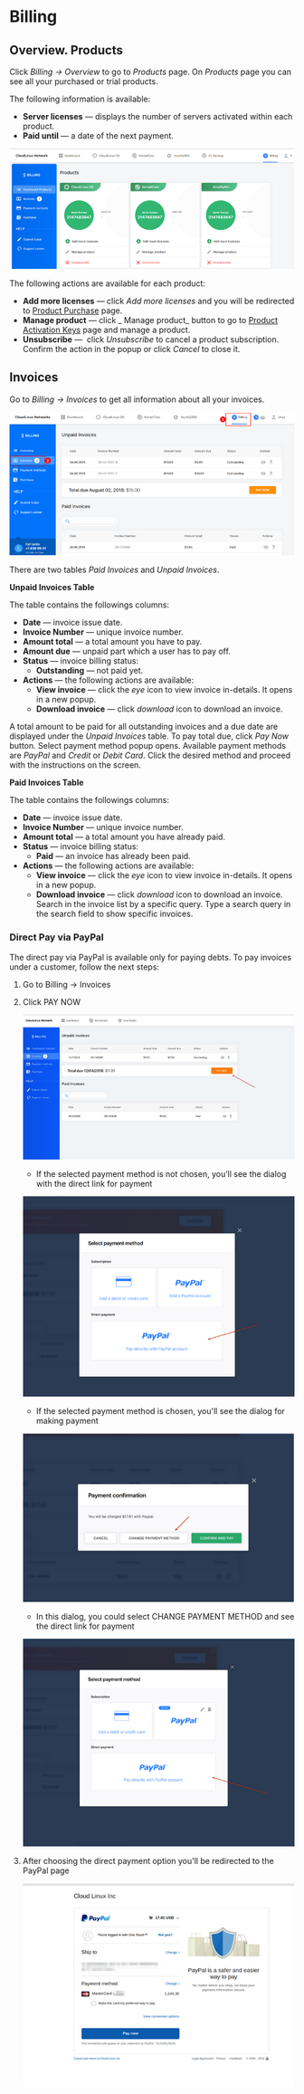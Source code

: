 # Billing

## Overview. Products


Click _Billing → Overview_ to go to _Products_ page. On _Products_ page you can see all your purchased or trial products.

The following information is available:

* **Server licenses** — displays the number of servers activated within each product.
* **Paid until** — a date of the next payment.

![](/images/billing_zoom70.png)

The following actions are available for each product:

* **Add more licenses** — click _Add more licenses_ and you will be redirected to [Product Purchase](/purchase/#purchase) page.
* **Manage product** — click _ Manage product_ button to go to [Product Activation Keys](/dashboard/#dashboard) page and manage a product.
* **Unsubscribe** —  click _Unsubscribe_ to cancel a product subscription. Confirm the action in the popup or click _Cancel_ to close it.

## Invoices

Go to _Billing → Invoices_ to get all information about all your invoices.

![](/images/billinginvoices_zoom70.png)

There are two tables _Paid Invoices_ and _Unpaid Invoices_.

**Unpaid Invoices Table**

The table contains the followings columns:

* **Date** — invoice issue date.
* **Invoice Number** — unique invoice number.
* **Amount total** — a total amount you have to pay.
* **Amount due** — unpaid part which a user has to pay off.
* **Status** — invoice billing status:
  * **Outstanding** — not paid yet.
* **Actions** — the following actions are available:
  * **View invoice** — click the _eye_ icon to view invoice in-details. It opens in a new popup.
  * **Download invoice** — click _download_ icon to download an invoice.

A total amount to be paid for all outstanding invoices and a due date are displayed under the _Unpaid Invoices_ table. To pay total due, click _Pay Now_ button. Select payment method popup opens. Available payment methods are _PayPal_ and _Credit_ or _Debit Card_. Click the desired method and proceed with the instructions on the screen.

**Paid Invoices Table**

The table contains the followings columns:

* **Date** — invoice issue date.
* **Invoice Number** — unique invoice number.
* **Amount total** — a total amount you have already paid.
* **Status** — invoice billing status:
  * **Paid** — an invoice has already been paid.
* **Actions** — the following actions are available:
  * **View invoice** — click the _eye_ icon to view invoice in-details. It opens in a new popup.
  * **Download invoice** — click _download_ icon to download an invoice.
Search in the invoice list by a specific query. Type a search query in the search field to show specific invoices.

### Direct Pay via PayPal

The direct pay via PayPal is available only for paying debts.
To pay invoices under a customer, follow the next steps:

1. Go to Billing → Invoices

2. Click PAY NOW
   
    ![](/images/clnpaynowbtn_zoom50.png)

     * If the selected payment method is not chosen, you’ll see the dialog with the direct link for payment

      ![](/images/clnselectpaymentmethod_zoom60.png)

     * If the selected payment method is chosen, you'll see the dialog for making payment
  
      ![](/images/clnpaymentconfirmation_zoom60.png)

     * In this dialog, you could select CHANGE PAYMENT METHOD and see the direct link for payment

      ![](/images/clnselectpaymentmethod2_zoom60.png)

3. After choosing the direct payment option you'll be redirected to the PayPal page

    ![](/images/clncloudlinuxpaypal_zoom60.png)
	
